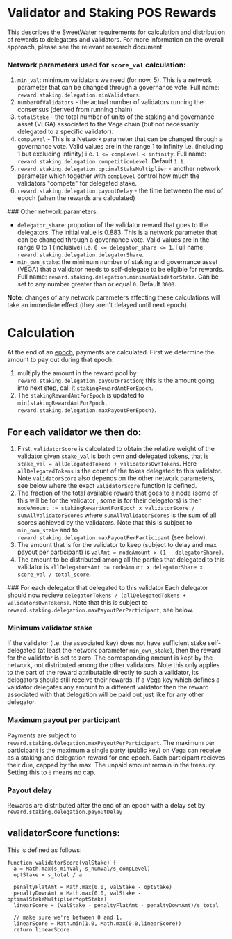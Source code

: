# Validator and Staking POS Rewards
This describes the SweetWater requirements for calculation and distribution of rewards to delegators and validators. For more information on the overall approach, please see the relevant research document.

### Network parameters used for `score_val` calculation:
1. `min_val`: minimum validators we need (for now, 5). This is a network parameter that can be changed through a governance vote. Full name: `reward.staking.delegation.minValidators`.
1. `numberOfValidators` - the actual number of validators running the consensus (derived from running chain)
1. `totalStake` - the total number of units of the staking and governance asset (VEGA) associated to the Vega chain (but not necessarily delegated to a specific validator).
1. `compLevel` - This is a Network parameter that can be changed through a governance vote. Valid values are in the range 1 to infinity i.e. (including 1 but excluding infinity) i.e. `1 <= compLevel < infinity`. Full name: `reward.staking.delegation.competitionLevel`. Default `1.1`.
1. `reward.staking.delegation.optimalStakeMultiplier` - another network parameter which together with `compLevel` control how much the validators "compete" for delegated stake. 
1. `reward.staking.delegation.payoutDelay` - the time betweeen the end of epoch (when the rewards are calculated)  

### Other network parameters: 
- `delegator_share`: propotion of the validator reward that goes to the delegators. The initial value is 0.883. This is a network parameter that can be changed through a governance vote. Valid values are in the range 0 to 1 (inclusive) i.e. `0 <= delegator_share <= 1`. Full name: `reward.staking.delegation.delegatorShare`.
- `min_own_stake`: the minimum number of staking and governance asset (VEGA) that a validator needs to self-delegate to be eligible for rewards. Full name: `reward.staking.delegation.minimumValidatorStake`. Can be set to any number greater than or equal `0`. Default `3000`.   

**Note**: changes of any network parameters affecting these calculations will take an immediate effect (they aren't delayed until next epoch).

# Calculation
At the end of an [epoch](./0050-epochs.md), payments are calculated. First we determine the amount to pay out during that epoch: 
1. multiply the amount in the reward pool by `reward.staking.delegation.payoutFraction`; this is the amount going into next step, call it `stakingRewardAmtForEpoch`.
1. The `stakingRewardAmtForEpoch` is updated to `min(stakingRewardAmtForEpoch, reward.staking.delegation.maxPayoutPerEpoch)`. 

## For each validator we then do:
1. First, `validatorScore` is calculated to obtain the relative weight of the validator given `stake_val` is  both own and delegated tokens, that is `stake_val = allDelegatedTokens + validatorsOwnTokens`. 
Here `allDelegatedTokens` is the count of the tokes delegated to this validator. 
Note `validatorScore` also depends on the other network parameters, see below where the exact `validatorScore` function is defined.  
1. The fraction of the total available reward that goes to a node (some of this will be for the validator , some is for their delegators) is then `nodeAmount := stakingRewardAmtForEpoch x validatorScore / sumAllValidatorScores` where `sumAllValidatorScores` is the sum of all scores achieved by the validators. Note that this is subject to `min_own_stake` and to `reward.staking.delegation.maxPayoutPerParticipant` (see below).
1. The amount that is for the validator to keep (subject to delay and max payout per participant) is
`valAmt = nodeAmount x (1 - delegatorShare)`. 
1. The amount to be distributed among all the parties that delegated to this validator is `allDelegatorsAmt := nodeAmount x delegatorShare x score_val / total_score`.  

### For each delegator that delegated to this validator
Each delegator should now recieve `delegatorTokens / (allDelegatedTokens + validatorsOwnTokens)`. 
Note that this is subject to `reward.staking.delegation.maxPayoutPerParticipant`, see below. 

### Minimum validator stake 
If the validator (i.e. the associated key) does not have sufficient stake self-delegated (at least the network parameter `min_own_stake`), then the reward for the validator is set to zero. The corresponding amount is kept by the network, not distributed among the other validators. Note this only applies to the part of the reward attributable directly to such a validator, its delegators should still receive their rewards. If a Vega key which defines a validator delegates any amount to a different validator then the reward associated with that delegation will be paid out just like for any other delegator.

### Maximum payout per participant
Payments are subject to `reward.staking.delegation.maxPayoutPerParticipant`. 
The maximum per participant is the maximum a single party (public key) on Vega can receive as a staking and delegation reward for one epoch. Each participant recieves their due, capped by the max. The unpaid amount remain in the treasury.
Setting this to `0` means no cap.

### Payout delay
Rewards are distributed after the end of an epoch with a delay set by `reward.staking.delegation.payoutDelay` 

## validatorScore functions:

This is defined as follows: 
```
function validatorScore(valStake) { 
  a = Math.max(s_minVal, s_numVal/s_compLevel)
  optStake = s_total / a
  
  penaltyFlatAmt = Math.max(0.0, valStake - optStake)
  penaltyDownAmt = Math.max(0.0, valStake - optimalStakeMultiplier*optStake)
  linearScore = (valStake - penaltyFlatAmt - penaltyDownAmt)/s_total

  // make sure we're between 0 and 1.
  linearScore = Math.min(1.0, Math.max(0.0,linearScore))
  return linearScore
```


